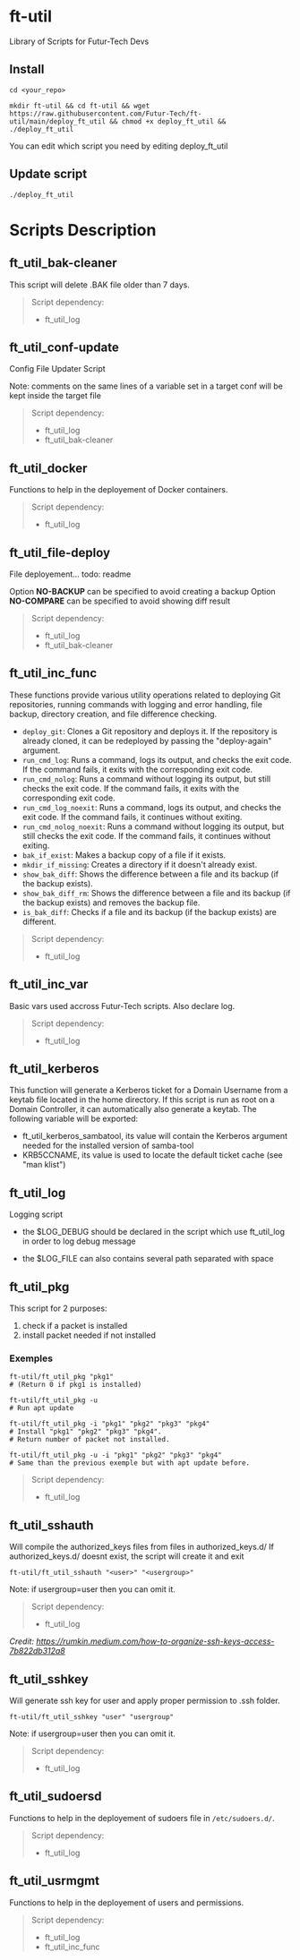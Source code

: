 # ft-util
Library of Scripts for Futur-Tech Devs

## Install

    cd <your_repo>

    mkdir ft-util && cd ft-util && wget https://raw.githubusercontent.com/Futur-Tech/ft-util/main/deploy_ft_util && chmod +x deploy_ft_util && ./deploy_ft_util

You can edit which script you need by editing deploy_ft_util

## Update script

    ./deploy_ft_util

# Scripts Description
## ft_util_bak-cleaner

This script will delete .BAK file older than 7 days.

> Script dependency:
> - ft_util_log

## ft_util_conf-update

Config File Updater Script

Note: comments on the same lines of a variable set in a target conf will be kept inside the target file

> Script dependency:
> - ft_util_log
> - ft_util_bak-cleaner

## ft_util_docker

Functions to help in the deployement of Docker containers.

> Script dependency:
> - ft_util_log

## ft_util_file-deploy

File deployement... todo: readme

Option **NO-BACKUP** can be specified to avoid creating a backup
Option **NO-COMPARE** can be specified to avoid showing diff result

> Script dependency:
> - ft_util_log
> - ft_util_bak-cleaner

## ft_util_inc_func

These functions provide various utility operations related to deploying Git repositories, running commands with logging and error handling, file backup, directory creation, and file difference checking.

- `deploy_git`: Clones a Git repository and deploys it. If the repository is already cloned, it can be redeployed by passing the "deploy-again" argument.
- `run_cmd_log`: Runs a command, logs its output, and checks the exit code. If the command fails, it exits with the corresponding exit code.
- `run_cmd_nolog`: Runs a command without logging its output, but still checks the exit code. If the command fails, it exits with the corresponding exit code.
- `run_cmd_log_noexit`: Runs a command, logs its output, and checks the exit code. If the command fails, it continues without exiting.
- `run_cmd_nolog_noexit`: Runs a command without logging its output, but still checks the exit code. If the command fails, it continues without exiting.
- `bak_if_exist`: Makes a backup copy of a file if it exists.
- `mkdir_if_missing`: Creates a directory if it doesn't already exist.
- `show_bak_diff`: Shows the difference between a file and its backup (if the backup exists).
- `show_bak_diff_rm`: Shows the difference between a file and its backup (if the backup exists) and removes the backup file.
- `is_bak_diff`: Checks if a file and its backup (if the backup exists) are different.

> Script dependency:
> - ft_util_log

## ft_util_inc_var

Basic vars used accross Futur-Tech scripts. Also declare log.

> Script dependency:
> - ft_util_log

## ft_util_kerberos

This function will generate a Kerberos ticket for a Domain Username from a keytab file located in the home directory.
If this script is run as root on a Domain Controller, it can automatically also generate a keytab.
The following variable will be exported:
- ft_util_kerberos_sambatool, its value will contain the Kerberos argument needed for the installed version of samba-tool
- KRB5CCNAME, its value is used to locate the default ticket cache (see "man klist")

## ft_util_log

Logging script

- the $LOG_DEBUG should be declared in the script which use ft_util_log in order to log debug message

- the $LOG_FILE can also contains several path separated with space

## ft_util_pkg

This script for 2 purposes:

1. check if a packet is installed
1. install packet needed if not installed

### Exemples
    ft-util/ft_util_pkg "pkg1"
    # (Return 0 if pkg1 is installed)

    ft-util/ft_util_pkg -u
    # Run apt update

    ft-util/ft_util_pkg -i "pkg1" "pkg2" "pkg3" "pkg4"
    # Install "pkg1" "pkg2" "pkg3" "pkg4".
    # Return number of packet not installed.

    ft-util/ft_util_pkg -u -i "pkg1" "pkg2" "pkg3" "pkg4"
    # Same than the previous exemple but with apt update before.

> Script dependency:
> - ft_util_log


## ft_util_sshauth

Will compile the authorized_keys files from files in authorized_keys.d/
If authorized_keys.d/ doesnt exist, the script will create it and exit

    ft-util/ft_util_sshauth "<user>" "<usergroup>"

Note: if usergroup=user then you can omit it.

> Script dependency:
> - ft_util_log

*Credit: https://rumkin.medium.com/how-to-organize-ssh-keys-access-7b822db312a8*

## ft_util_sshkey

Will generate ssh key for user and apply proper permission to .ssh folder.

    ft-util/ft_util_sshkey "user" "usergroup"

Note: if usergroup=user then you can omit it.

> Script dependency:
> - ft_util_log

## ft_util_sudoersd

Functions to help in the deployement of sudoers file in `/etc/sudoers.d/`.

> Script dependency:
> - ft_util_log

## ft_util_usrmgmt
Functions to help in the deployement of users and permissions.

> Script dependency:
> - ft_util_log
> - ft_util_inc_func
